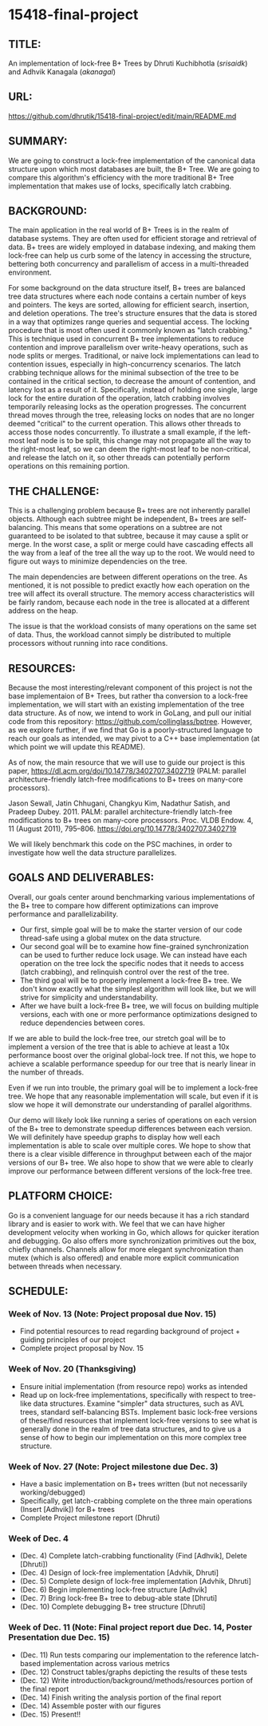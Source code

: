 # 15418-final-project

## TITLE: 
An implementation of lock-free B+ Trees by Dhruti Kuchibhotla (_srisaidk_) and Adhvik Kanagala (_akanagal_)

## URL: 
https://github.com/dhrutik/15418-final-project/edit/main/README.md

## SUMMARY:
We are going to construct a lock-free implementation of the canonical data structure upon which most databases are built, the B+ Tree. We are going to compare this algorithm's efficiency with the more traditional B+ Tree implementation that makes use of locks, specifically latch crabbing.

## BACKGROUND:
The main application in the real world of B+ Trees is in the realm of database systems. They are often used for efficient storage and retrieval of data. B+ trees are widely employed in database indexing, and making them lock-free can help us curb some of the latency in accessing the structure, bettering both concurrency and parallelism of access in a multi-threaded environment.

For some background on the data structure itself, B+ trees are balanced tree data structures where each node contains a certain number of keys and pointers. The keys are sorted, allowing for efficient search, insertion, and deletion operations. The tree's structure ensures that the data is stored in a way that optimizes range queries and sequential access. The locking procedure that is most often used it commonly known as "latch crabbing." This is technique used in concurrent B+ tree implementations to reduce contention and improve parallelism over write-heavy operations, such as node splits or merges. Traditional, or naive lock implementations can lead to contention issues, especially in high-concurrency scenarios. The latch crabbing technique allows for the minimal subsection of the tree to be contained in the critical section, to decrease the amount of contention, and latency lost as a result of it. Specifically, instead of holding one single, large lock for the entire duration of the operation, latch crabbing involves temporarily releasing locks as the operation progresses. The concurrent thread moves through the tree, releasing locks on nodes that are no longer deemed "critical" to the current operation. This allows other threads to access those nodes concurrently.  To illustrate a small example, if the left-most leaf node is to be split, this change may not propagate all the way to the right-most leaf, so we can deem the right-most leaf to be non-critical, and release the latch on it, so other threads can potentially perform operations on this remaining portion.

## THE CHALLENGE: 

This is a challenging problem because B+ trees are not inherently parallel objects. Although each subtree might be independent, B+ trees are self-balancing. This means that some operations on a subtree are not guaranteed to be isolated to that subtree, because it may cause a split or merge. In the worst case, a split or merge could have cascading effects all the way from a leaf of the tree all the way up to the root. We would need to figure out ways to minimize dependencies on the tree. 

The main dependencies are between different operations on the tree. As mentioned, it is not possible to predict exactly how each operation on the tree will affect its overall structure. The memory access characteristics will be fairly random, because each node in the tree is allocated at a different address on the heap. 

The issue is that the workload consists of many operations on the same set of data. Thus, the workload cannot simply be distributed to multiple processors without running into race conditions. 


## RESOURCES:
Because the most interesting/relevant component of this project is not the base implementaion of B+ Trees, but rather tha conversion to a lock-free implementation, we will start with an existing implementation of the tree data structure. As of now, we intend to work in GoLang, and pull our initial code from this repository: https://github.com/collinglass/bptree. However, as we explore further, if we find that Go is a poorly-structured language to reach our goals as intended, we may pivot to a C++ base implementation (at which point we will update this README).

As of now, the main resource that we will use to guide our project is this paper,
https://dl.acm.org/doi/10.14778/3402707.3402719 (PALM: parallel architecture-friendly latch-free modifications to B+ trees on many-core processors).

Jason Sewall, Jatin Chhugani, Changkyu Kim, Nadathur Satish, and Pradeep Dubey. 2011. PALM: parallel architecture-friendly latch-free modifications to B+ trees on many-core processors. Proc. VLDB Endow. 4, 11 (August 2011), 795–806. https://doi.org/10.14778/3402707.3402719

We will likely benchmark this code on the PSC machines, in order to investigate how well the data structure parallelizes. 

## GOALS AND DELIVERABLES:
<!-- Describe the deliverables or goals of your project. This is by far the most important section of the proposal!
• Separate your goals into what you PLAN TO ACHIEVE (what you believe you must get done to have a successful project and get the grade you expect) and an extra goal or two that you HOPE TO ACHIEVE if the project goes really well and you get ahead of schedule, as well as goals in case the work goes more slowly. It may not be possible to state precise performance goals at this time, but we encourage you be as precise as possible. If you do state a goal, give some justification of why you think you can achieve it. (e.g., I hope to speed up my starter code 10x, because if I did it would run in real-time.) -->
Overall, our goals center around benchmarking various implementations of the B+ tree to compare how different optimizations can improve performance and parallelizability. 
- Our first, simple goal will be to make the starter version of our code thread-safe using a global mutex on the data structure. 
- Our second goal will be to examine how fine-grained synchronization can be used to further reduce lock usage. We can instead have each operation on the tree lock the specific nodes that it needs to access (latch crabbing), and relinquish control over the rest of the tree. 
- The third goal will be to properly implement a lock-free B+ tree. We don't know exactly what the simplest algorithm will look like, but we will strive for simplicity and understandability. 
- After we have built a lock-free B+ tree, we will focus on building multiple versions, each with one or more performance optimizations designed to reduce dependencies between cores. 

If we are able to build the lock-free tree, our stretch goal will be to implement a version of the tree that is able to achieve at least a 10x performance boost over the original global-lock tree. If not this, we hope to achieve a scalable performance speedup for our tree that is nearly linear in the number of threads.

Even if we run into trouble, the primary goal will be to implement a lock-free tree. We hope that any reasonable implementation will scale, but even if it is slow we hope it will demonstrate our understanding of parallel algorithms. 

<!-- 
• If applicable, describe the demo you plan to show at the poster session (Will it be an interactive demo? Will you show an output of the program that is really neat? Will you show speedup graphs?). Specifically, what will you show us that will demonstrate you did a good job? -->
Our demo will likely look like running a series of operations on each version of the B+ tree to demonstrate speedup differences between each version. We will definitely have speedup graphs to display how well each implementation is able to scale over multiple cores. We hope to show that there is a clear visible difference in throughput between each of the major versions of our B+ tree. We also hope to show that we were able to clearly improve our performance between different versions of the lock-free tree. 


## PLATFORM CHOICE:
<!-- Describe why the platform (computer and/or language) you have
chosen is a good one for your needs. Why does it make sense to use this parallel system
for the workload you have chosen? -->

Go is a convenient language for our needs because it has a rich standard library and is easier to work with. We feel that we can have higher development velocity when working in Go, which allows for quicker iteration and debugging. Go also offers more synchronization primitives out the box, chiefly channels. Channels allow for more elegant synchronization than mutex (which is also offered) and enable more explicit communication between threads when necessary. 

## SCHEDULE:
### Week of Nov. 13 (Note: Project proposal due Nov. 15)
  - Find potential resources to read regarding background of project + guiding principles of our project
  - Complete project proposal by Nov. 15

### Week of Nov. 20 (Thanksgiving)
  - Ensure initial implementation (from resource repo) works as intended
  - Read up on lock-free implementations, specifically with respect to tree-like data structures. Examine "simpler" data structures, such as AVL trees, standard self-balancing BSTs. Implement basic lock-free versions of these/find resources that implement lock-free versions to see what is generally done in the realm of tree data structures, and to give us a sense of how to begin our implementation on this more complex tree structure.
 

### Week of Nov. 27 (Note: Project milestone due Dec. 3)
  - Have a basic implementation on B+ trees written (but not necessarily working/debugged)
  - Specifically, get latch-crabbing complete on the three main operations (Insert [Adhvik]) for B+ trees
  - Complete Project milestone report (Dhruti)

### Week of Dec. 4 
  - (Dec. 4) Complete latch-crabbing functionality (Find [Adhvik], Delete [Dhruti])
  - (Dec. 4) Design of lock-free implementation [Advhik, Dhruti]
  - (Dec. 5) Complete design of lock-free implementation [Advhik, Dhruti]
  - (Dec. 6) Begin implementing lock-free structure [Adhvik]
  - (Dec. 7) Bring lock-free B+ tree to debug-able state [Dhruti]
  - (Dec. 10) Complete debugging B+ tree structure [Dhruti]

### Week of Dec. 11 (Note: Final project report due Dec. 14, Poster Presentation due Dec. 15)
  - (Dec. 11) Run tests comparing our implementation to the reference latch-based implementation across various metrics
  - (Dec. 12) Construct tables/graphs depicting the results of these tests
  - (Dec. 12) Write introduction/background/methods/resources portion of the final report
  - (Dec. 14) Finish writing the analysis portion of the final report
  - (Dec. 14) Assemble poster with our figures
  - (Dec. 15) Present!!

